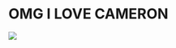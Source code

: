 <!--
id: 8148045345
link: http://tumblr.atmos.org/post/8148045345/omg-i-love-cameron
slug: omg-i-love-cameron
date: Wed Jul 27 2011 16:48:58 GMT-0700 (PDT)
publish: 2011-07-027
tags: 
title: OMG I LOVE CAMERON
-->


OMG I LOVE CAMERON
==================

![](http://31.media.tumblr.com/tumblr_lp0nhngDaS1qz4sngo1_500.gif)


